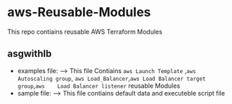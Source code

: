 # aws-Reusable-Modules
This repo contiains reusable AWS Terraform Modules 
## asgwithlb
   * examples file:
            --> This file Contiains `aws Launch Template` ,`aws Autoscaling group`, `aws Load_Balancer`,`aws Load Balancer target group`,`aws    Load Balancer listener`  reusable Modules
   * sample file:
            --> This file contiains default data and executeble script file 